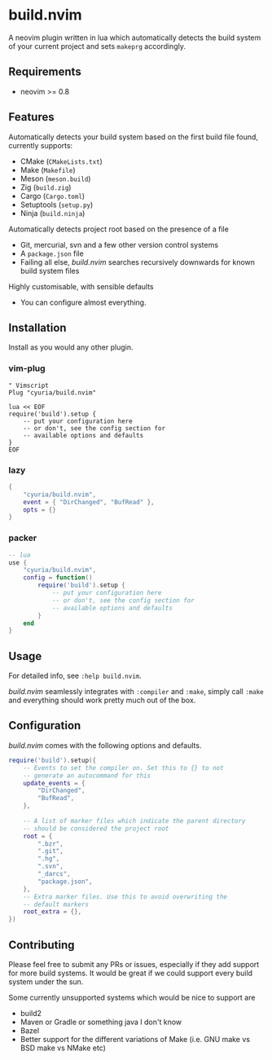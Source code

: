 # build.nvim

A neovim plugin written in lua which automatically detects the build system of
your current project and sets `makeprg` accordingly.

## Requirements

- neovim >= 0.8

## Features

Automatically detects your build system based on the first build file found,
currently supports:
- CMake (`CMakeLists.txt`)
- Make (`Makefile`)
- Meson (`meson.build`)
- Zig (`build.zig`)
- Cargo (`Cargo.toml`)
- Setuptools (`setup.py`)
- Ninja (`build.ninja`)

Automatically detects project root based on the presence of a file
- Git, mercurial, svn and a few other version control systems
- A `package.json` file
- Failing all else, *build.nvim* searches recursively downwards for known
  build system files

Highly customisable, with sensible defaults
- You can configure almost everything.

## Installation

Install as you would any other plugin.

### vim-plug

```vim
" Vimscript
Plug "cyuria/build.nvim"

lua << EOF
require('build').setup {
    -- put your configuration here
    -- or don't, see the config section for
    -- available options and defaults
}
EOF
```

### lazy

```lua
{
    "cyuria/build.nvim",
    event = { "DirChanged", "BufRead" },
    opts = {}
}
```

### packer

```lua
-- lua
use {
    "cyuria/build.nvim",
    config = function()
        require('build').setup {
            -- put your configuration here
            -- or don't, see the config section for
            -- available options and defaults
        }
    end
}
```

## Usage

For detailed info, see `:help build.nvim`.

*build.nvim* seamlessly integrates with `:compiler` and `:make`, simply call
`:make` and everything should work pretty much out of the box.

## Configuration

*build.nvim* comes with the following options and defaults.

```lua
require('build').setup({
    -- Events to set the compiler on. Set this to {} to not
    -- generate an autocommand for this
    update_events = {
    	"DirChanged",
    	"BufRead",
    },
    
    -- A list of marker files which indicate the parent directory
    -- should be considered the project root
    root = {
    	".bzr",
    	".git",
    	".hg",
    	".svn",
    	"_darcs",
    	"package.json",
    },
    -- Extra marker files. Use this to avoid overwriting the
    -- default markers
    root_extra = {},
})
```

## Contributing

Please feel free to submit any PRs or issues, especially if they add support for
more build systems. It would be great if we could support every build system
under the sun.

Some currently unsupported systems which would be nice to support are
- build2
- Maven or Gradle or something java I don't know
- Bazel
- Better support for the different variations of Make (i.e. GNU make vs BSD
  make vs NMake etc)
